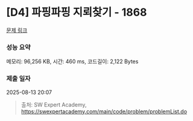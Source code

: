 # [D4] 파핑파핑 지뢰찾기 - 1868 

[문제 링크](https://swexpertacademy.com/main/code/problem/problemDetail.do?contestProbId=AV5LwsHaD1MDFAXc) 

### 성능 요약

메모리: 96,256 KB, 시간: 460 ms, 코드길이: 2,122 Bytes

### 제출 일자

2025-08-13 20:07



> 출처: SW Expert Academy, https://swexpertacademy.com/main/code/problem/problemList.do